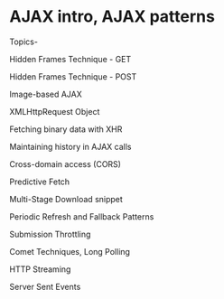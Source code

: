 # AJAX intro, AJAX patterns

Topics-

Hidden Frames Technique - GET

Hidden Frames Technique - POST

Image-based AJAX

XMLHttpRequest  Object

Fetching binary data with XHR 

Maintaining history in AJAX calls

Cross-domain access (CORS)


Predictive Fetch

Multi-Stage Download snippet

Periodic Refresh and Fallback Patterns

Submission Throttling

Comet Techniques, Long Polling

HTTP Streaming

Server Sent Events
